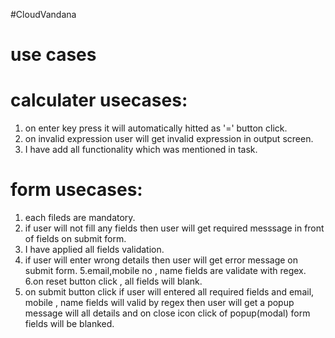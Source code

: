 #CloudVandana

use cases
========

calculater usecases:
======================
1. on enter key press it will automatically hitted as '=' button click.
2. on invalid expression user will get invalid expression in output screen.
3. I have add all functionality which was mentioned in task.

form usecases:
======================
1. each fileds are mandatory.
2. if user will not fill any fields then user will get required messsage in front of fields on submit form.
3. I have applied all fields validation.
4. if user will enter wrong details then user will get error message on submit form.
5.email,mobile no , name fields are validate with regex.
6.on reset button click , all fields will blank.
7. on submit button click if user will entered all required fields and email, mobile , name fields will
valid by regex then user will get a popup message will all details and on close icon click of popup(modal) 
form fields will be blanked.

